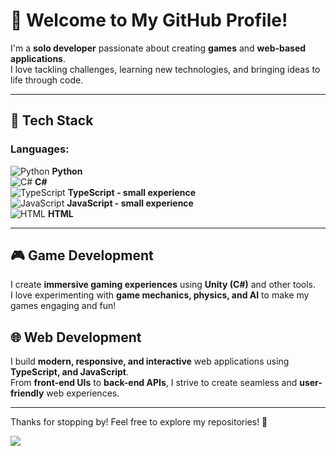 # 👋 Welcome to My GitHub Profile!

I'm a **solo developer** passionate about creating **games** and **web-based applications**.  
I love tackling challenges, learning new technologies, and bringing ideas to life through code.

---

## 🚀 Tech Stack  

### Languages:  
![Python](https://img.shields.io/badge/Python-3776AB?style=for-the-badge&logo=python&logoColor=white) **Python**  
![C#](https://img.shields.io/badge/C%23-239120?style=for-the-badge&logo=csharp&logoColor=white) **C#**  
![TypeScript](https://img.shields.io/badge/TypeScript-3178C6?style=for-the-badge&logo=typescript&logoColor=white) **TypeScript - small experience**  
![JavaScript](https://img.shields.io/badge/JavaScript-F7DF1E?style=for-the-badge&logo=javascript&logoColor=black) **JavaScript - small experience**  
![HTML](https://img.shields.io/badge/HTML5-E34F26?style=for-the-badge&logo=html5&logoColor=white) **HTML**    

---

## 🎮 Game Development  

I create **immersive gaming experiences** using **Unity (C#)** and other tools.  
I love experimenting with **game mechanics, physics, and AI** to make my games engaging and fun!  

## 🌐 Web Development  

I build **modern, responsive, and interactive** web applications using **TypeScript, and JavaScript**.  
From **front-end UIs** to **back-end APIs**, I strive to create seamless and **user-friendly** web experiences.  

---

Thanks for stopping by! Feel free to explore my repositories! 🚀  


<img src="https://count.getloli.com/@SoloDevUnity?name=SoloDevUnity&theme=gelbooru-h&padding=7&offset=0&align=top&scale=1&pixelated=1&darkmode=auto" />
